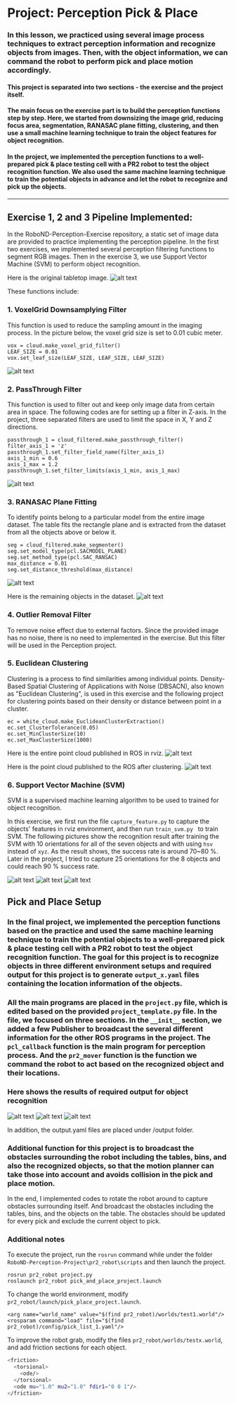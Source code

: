 # Project: Perception Pick & Place
### In this lesson, we practiced using several image process techniques to extract perception information and recognize objects from images. Then, with the object information, we can command the robot to perform pick and place motion accordingly.

#### This project is separated into two sections - the exercise and the project itself.

#### The main focus on the exercise part is to build the perception functions step by step. Here, we started from downsizing the image grid, reducing focus area, segmentation, RANASAC plane fitting, clustering, and then use a small machine learning technique to train the object features for object recognition.

#### In the project, we implemented the perception functions to a well-prepared pick & place testing cell with a PR2 robot to test the object recognition function. We also used the same machine learning technique to train the potential objects in advance and let the robot to recognize and pick up the objects.
---
[image1]: ./writeup_pic/pic01_tabletop.png
[image2]: ./writeup_pic/pic02_downsampling.png
[image3]: ./writeup_pic/pic03_passthrough.png
[image4]: ./writeup_pic/pic04_inlier.png
[image5]: ./writeup_pic/pic05_outlier.png
[image6]: ./writeup_pic/pic06_points.png
[image7]: ./writeup_pic/pic07_clustering.png
[image8]: ./writeup_pic/pic08_figure_1_Confusion_matrix.png
[image9]: ./writeup_pic/pic09_figure_2_Normalized_confusion_matrix.png
[image10]: ./writeup_pic/pic10_recog.png
[image11]: ./writeup_pic/pic11_world1.png
[image12]: ./writeup_pic/pic12_world2.png
[image13]: ./writeup_pic/pic13_world3.png



## Exercise 1, 2 and 3 Pipeline Implemented:
In the RoboND-Perception-Exercise repository, a static set of image data are provided to practice implementing the perception pipeline. In the first two exercises, we implemented several perception filtering functions to segment RGB images. Then in the exercise 3, we use Support Vector Machine (SVM) to perform object recognition.

Here is the original tabletop image.
![alt text][image1]

These functions include:

### 1. VoxelGrid Downsamplying Filter
This function is used to reduce the sampling amount in the imaging process. In the picture below, the voxel grid size is set to 0.01 cubic meter.

```
vox = cloud.make_voxel_grid_filter()
LEAF_SIZE = 0.01
vox.set_leaf_size(LEAF_SIZE, LEAF_SIZE, LEAF_SIZE)
```

![alt text][image2]
### 2. PassThrough Filter
This function is used to filter out and keep only image data from certain area in space. The following codes are for setting up a filter in Z-axis. In the project, three separated filters are used to limit the space in X, Y and Z directions.

```
passthrough_1 = cloud_filtered.make_passthrough_filter()
filter_axis_1 = 'z'
passthrough_1.set_filter_field_name(filter_axis_1)
axis_1_min = 0.6
axis_1_max = 1.2
passthrough_1.set_filter_limits(axis_1_min, axis_1_max)
```
![alt text][image3]
### 3. RANASAC Plane Fitting
To identify points belong to a particular model from the entire image dataset.
The table fits the rectangle plane and is extracted from the dataset from all the objects above or below it.

```
seg = cloud_filtered.make_segmenter()
seg.set_model_type(pcl.SACMODEL_PLANE)
seg.set_method_type(pcl.SAC_RANSAC)
max_distance = 0.01
seg.set_distance_threshold(max_distance)
```
![alt text][image4]

Here is the remaining objects in the dataset.
![alt text][image5]

### 4. Outlier Removal Filter
To remove noise effect due to external factors. Since the provided image has no noise, there is no need to implemented in the exercise. But this filter will be used in the Perception project.

### 5. Euclidean Clustering
Clustering is a process to find similarities among individual points.
Density-Based Spatial Clustering of Applications with Noise (DBSACN), also known as "Euclidean Clustering", is used in this exercise and the following project for clustering points based on their density or distance between point in a cluster.

```sf
ec = white_cloud.make_EuclideanClusterExtraction()
ec.set_ClusterTolerance(0.05)
ec.set_MinClusterSize(10)
ec.set_MaxClusterSize(1000)
```
Here is the entire point cloud published in ROS in rviz.
![alt text][image6]

Here is the point cloud published to the ROS after clustering.
![alt text][image7]


### 6. Support Vector Machine (SVM)
SVM is a supervised machine learning algorithm to be used to trained for object recognition.

In this exercise, we first run the file `capture_feature.py` to capture the objects' features in rviz environment, and then run `train_svm.py ` to train SVM. The following pictures show the recognition result after training the SVM with 10 orientations for all of the seven objects and with using `hsv` instead of `xyz`. As the result shows, the success rate is around 70~80 %. Later in the project, I tried to capture 25 orientations for the 8 objects and could reach 90 % success rate.

![alt text][image8]
![alt text][image9]
![alt text][image10]


## Pick and Place Setup

### In the final project, we implemented the perception functions based on the practice and used the same machine learning technique to train the potential objects to a well-prepared pick & place testing cell with a PR2 robot to test the object recognition function. The goal for this project is to recognize objects in three different environment setups and required output for this project is to generate `output_x.yaml` files containing the location information of the objects.

### All the main programs are placed in the `project.py` file, which is edited based on the provided `project_template.py` file. In the file, we focused on three sections. In the `__init__` section, we added a few Publisher to broadcast the several different information for the other ROS programs in the project. The `pcl_callback` function is the main program for perception process. And the `pr2_mover` function is the function we command the robot to act based on the recognized object and their locations.


### Here shows the results of required output for object recognition

![alt text][image11]
![alt text][image12]
![alt text][image13]

In addition, the output.yaml files are placed under /output folder.

### Additional function for this project is to broadcast the obstacles surrounding the robot including the tables, bins, and also the recognized objects, so that the motion planner can take those into account and avoids collision in the pick and place motion.

In the end, I implemented codes to rotate the robot around to capture obstacles surrounding itself. And broadcast the obstacles including the tables, bins, and the objects on the table. The obstacles should be updated for every pick and exclude the current object to pick.

### Additional notes
To execute the project, run the `rosrun` command while under the folder `RoboND-Perception-Project\pr2_robot\scripts` and then launch the project.

```sf
rosrun pr2_robot project.py
roslaunch pr2_robot pick_and_place_project.launch
```

To change the world environment, modify `pr2_robot/launch/pick_place_project.launch`.

```sf
<arg name="world_name" value="$(find pr2_robot)/worlds/test1.world"/>
<rosparam command="load" file="$(find pr2_robot)/config/pick_list_1.yaml"/>
```

To improve the robot grab, modify the files `pr2_robot/worlds/testx.world`, and add friction sections for each object.

```sh
<friction>
  <torsional>
    <ode/>
  </torsional>
  <ode mu="1.0" mu2="1.0" fdir1="0 0 1"/>
</friction>
```
